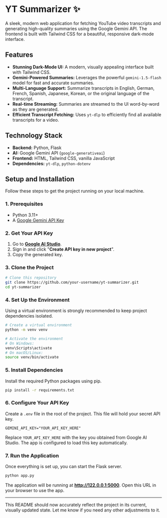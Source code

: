 # YT Summarizer ✨

A sleek, modern web application for fetching YouTube video transcripts and generating high-quality summaries using the Google Gemini API. The frontend is built with Tailwind CSS for a beautiful, responsive dark-mode interface.


## Features

-   **Stunning Dark-Mode UI:** A modern, visually appealing interface built with Tailwind CSS.
-   **Gemini-Powered Summaries:** Leverages the powerful `gemini-1.5-flash` model for fast and accurate summaries.
-   **Multi-Language Support:** Summarize transcripts in English, German, French, Spanish, Japanese, Korean, or the original language of the transcript.
-   **Real-time Streaming:** Summaries are streamed to the UI word-by-word as they are generated.
-   **Efficient Transcript Fetching:** Uses `yt-dlp` to efficiently find all available transcripts for a video.

## Technology Stack

-   **Backend:** Python, Flask
-   **AI:** Google Gemini API (`google-generativeai`)
-   **Frontend:** HTML, Tailwind CSS, vanilla JavaScript
-   **Dependencies:** `yt-dlp`, `python-dotenv`

## Setup and Installation

Follow these steps to get the project running on your local machine.

### 1. Prerequisites

-   Python 3.11+
-   A [Google Gemini API Key](https://makersuite.google.com/app/apikey)

### 2. Get Your API Key

1.  Go to **[Google AI Studio](https://makersuite.google.com/app/apikey)**.
2.  Sign in and click "**Create API key in new project**".
3.  Copy the generated key.

### 3. Clone the Project

```bash
# Clone this repository
git clone https://github.com/your-username/yt-summarizer.git
cd yt-summarizer
```

### 4. Set Up the Environment

Using a virtual environment is strongly recommended to keep project dependencies isolated.

```bash
# Create a virtual environment
python -m venv venv

# Activate the environment
# On Windows:
venv\Scripts\activate
# On macOS/Linux:
source venv/bin/activate
```

### 5. Install Dependencies

Install the required Python packages using pip.

```bash
pip install -r requirements.txt
```

### 6. Configure Your API Key

Create a `.env` file in the root of the project. This file will hold your secret API key.

```
GEMINI_API_KEY="YOUR_API_KEY_HERE"
```

Replace `YOUR_API_KEY_HERE` with the key you obtained from Google AI Studio. The app is configured to load this key automatically.

### 7. Run the Application

Once everything is set up, you can start the Flask server.

```bash
python app.py
```

The application will be running at **http://122.0.0.1:5000**. Open this URL in your browser to use the app.

---

This README should now accurately reflect the project in its current, visually updated state. Let me know if you need any other adjustments to it. 
